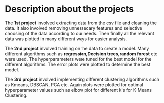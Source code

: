 # Description about the projects

The **1st project** involved extracting data from the csv file and cleaning the data. It also involved removing unnessecary features and selective choosing of the data according to our
needs. Then finally all the relevant data was plotted in many different ways for easier analysis.

The **2nd project** involved training on the data to create a model. Many different algorithms such as **regression,Decision trees,random forest** etc were used. The
hyperparameters were tuned for the best model for the different algorithms. The error plots were plotted to determine the best model.

The **3rd project** involved implementing different clustering algorithms such as Kmeans, DBSCAN, PCA etc. Again plots were plotted for optimal hyperparameter values such as 
elbow plot for different k's for K-Means Clustering.



